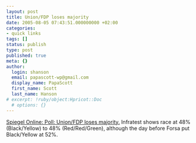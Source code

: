 ```yaml
---
layout: post
title: Union/FDP loses majority
date: 2005-08-05 07:43:51.000000000 +02:00
categories:
- quick links
tags: []
status: publish
type: post
published: true
meta: {}
author:
  login: shanson
  email: papascott-wp@gmail.com
  display_name: PapaScott
  first_name: Scott
  last_name: Hanson
# excerpt: !ruby/object:Hpricot::Doc
  # options: {}
---
```

<p><a href="http://www.spiegel.de/politik/deutschland/0,1518,368302,00.html" title="Umfrage: Schwarz-Gelb verliert Mehrheit - Politik - SPIEGEL ONLINE - Nachrichten">Spiegel Online: Poll: Union/FDP loses majority.</a> Infratest shows race at 48% (Black/Yellow) to 48% (Red/Red/Green), although the day before Forsa put Black/Yellow at 52%.</p>
